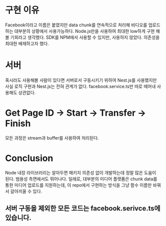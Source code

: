 # 구현 이유
Facebook이라고 이름은 붙였지만 data chunk를 연속적으로 처리해 비디오를 업로드하는 대부분의 상황에서 사용가능하다. Node.js만을 사용하여 최대한 low하게 구현 해볼 기회라고 생각했다. SDK를 NPM에서 사용할 수 있지만, 사용하지 않았다. 의존성을 최대한 배제하고자 했다.

# 서버
혹시라도 사용해볼 사람이 있다면 서버로서 구동시키기 위하여 Nest.js를 사용했지만 사실 로직 구현과 Nest.js는 전혀 관계가 없다. facebook.service.ts만 따로 떼어내 사용해도 상관없다.

# Get Page ID -> Start -> Transfer -> Finish
모든 과정은 stream과 buffer를 사용하여 처리된다. 

# Conclusion
Node 내장 라이브러리는 알아두면 패키지 의존성 없이 개발하는데 정말 많은 도움이 된다. 범용성 측면에서도 뛰어나다. 일례로, 대부분의 미디어 플랫폼은 chunk data를 통한 미디어 업로드를 지원하는데,
이 repo에서 구현하는 방식을 그냥 함수 이름만 바꿔서 갈아끼울 수 있다.

## 서버 구동을 제외한 모든 코드는 facebook.serivce.ts에 있습니다.
